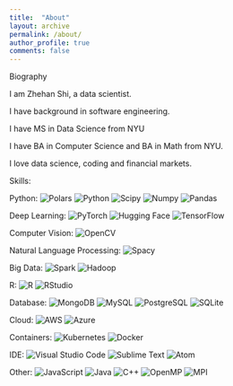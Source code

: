 ```yaml
---
title:  "About"
layout: archive
permalink: /about/
author_profile: true
comments: false
---
```


Biography

I am Zhehan Shi, a data scientist.

I have background in software engineering.

I have MS in Data Science from NYU

I have BA in Computer Science and BA in Math from NYU.

I love data science, coding and financial markets.

<!-- [Resume](/assets/files/resume.pdf) -->

Skills:

Python:
![Polars](https://img.shields.io/badge/-Polars-007ACC?style=flat&logo=polars&logoColor=white)
![Python](https://img.shields.io/badge/-Python-3776AB?style=flat&logo=python&logoColor=white)
![Scipy](https://img.shields.io/badge/-Scipy-333333?style=flat&logo=scipy)
![Numpy](https://img.shields.io/badge/-Numpy-333333?style=flat&logo=numpy)
![Pandas](https://img.shields.io/badge/-Pandas-333333?style=flat&logo=pandas)


Deep Learning:
![PyTorch](https://img.shields.io/badge/-PyTorch-EE4C2C?style=flat&logo=pytorch&logoColor=white)
![Hugging Face](https://img.shields.io/badge/-Hugging%20Face-333333?style=flat&logo=huggingface&logoColor=yellow)
![TensorFlow](https://img.shields.io/badge/-TensorFlow-FF6F00?style=flat&logo=tensorflow&logoColor=white)


Computer Vision:
![OpenCV](https://img.shields.io/badge/-OpenCV-333333?style=flat&logo=opencv)

Natural Language Processing:
![Spacy](https://img.shields.io/badge/-Spacy-333333?style=flat&logo=spacy)

Big Data:
![Spark](https://img.shields.io/badge/-Spark-333333?style=flat&logo=apache-spark)
![Hadoop](https://img.shields.io/badge/-Hadoop-333333?style=flat&logo=apache-hadoop)

R:
![R](https://img.shields.io/badge/-R-276DC3?style=flat&logo=r&logoColor=white)
![RStudio](https://img.shields.io/badge/-RStudio-75AADB?style=flat&logo=rstudio&logoColor=white)

Database:
![MongoDB](https://img.shields.io/badge/-MongoDB-47A248?style=flat&logo=mongodb&logoColor=white)
![MySQL](https://img.shields.io/badge/-MySQL-4479A1?style=flat&logo=mysql&logoColor=white)
![PostgreSQL](https://img.shields.io/badge/-PostgreSQL-336791?style=flat&logo=postgresql&logoColor=white)
![SQLite](https://img.shields.io/badge/SQLite-%2307405e.svg?logo=sqlite&logoColor=white)



Cloud:
![AWS](https://img.shields.io/badge/-AWS-232F3E?style=flat&logo=amazon-aws)
![Azure](https://img.shields.io/badge/-Azure-0089D6?style=flat&logo=microsoft-azure)


Containers:
![Kubernetes](https://img.shields.io/badge/-Kubernetes-333333?style=flat&logo=kubernetes)
![Docker](https://img.shields.io/badge/-Docker-333333?style=flat&logo=docker)

IDE:
![Visual Studio Code](https://img.shields.io/badge/-Visual%20Studio%20Code-007ACC?style=flat&logo=visual-studio-code)
![Sublime Text](https://img.shields.io/badge/-Sublime%20Text-FF9800?style=flat&logo=sublime-text&logoColor=white)
![Atom](https://img.shields.io/badge/-Atom-66595C?style=flat&logo=atom)

Other:
![JavaScript](https://img.shields.io/badge/-JavaScript-333333?style=flat&logo=javascript)
![Java](https://img.shields.io/badge/Java-ED8B00?style=flat&logo=openjdk&logoColor=white) 
![C++](https://img.shields.io/badge/-C++-00599C?style=flat&logo=c%2B%2B) 
![OpenMP](https://img.shields.io/badge/-OpenMP-333333?style=flat&logo=openmp)
![MPI](https://img.shields.io/badge/-MPI-333333?style=flat&logo=mpi) 